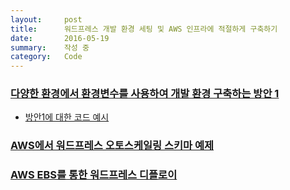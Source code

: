 ```yaml
---
layout:     post
title:      워드프레스 개발 환경 세팅 및 AWS 인프라에 적절하게 구축하기
date:       2016-05-19
summary:    작성 중
category:	Code
---
```


### [다양한 환경에서 환경변수를 사용하여 개발 환경 구축하는 방안 1](http://wptavern.com/wordpress-multi-environment-config-work-seamlessly-between-development-staging-and-production-sites)

- [방안1에 대한 코드 예시](https://github.com/studio24/wordpress-multi-env-config)

### [AWS에서 워드프레스 오토스케일링 스키마 예제](https://cloudonaut.io/wordpress-on-aws-you-are-holding-it-wrong/)

### [AWS EBS를 통한 워드프레스 디플로이](https://d0.awsstatic.com/whitepapers/deploying-wordpress-with-aws-elastic-beanstalk.pdf)
